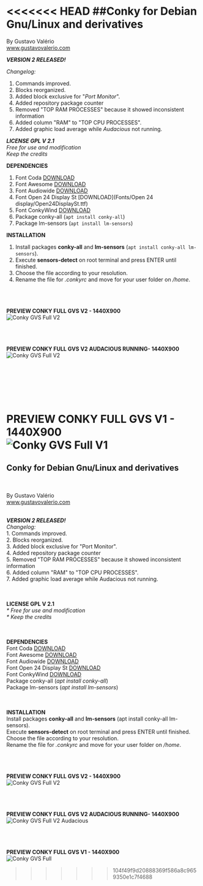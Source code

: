 <<<<<<< HEAD
##**Conky for Debian Gnu/Linux and derivatives**
===

By Gustavo Valério
<br>www.gustavovalerio.com

***VERSION 2 RELEASED!***

*Changelog:*

1. Commands improved.
2. Blocks reorganized.
3. Added block exclusive for "*Port Monitor*".
4. Added repository package counter
5. Removed "TOP RAM PROCESSES" because it showed inconsistent information
6. Added column "RAM" to "TOP CPU PROCESSES".
7. Added graphic load average while *Audacious* not running.

***LICENSE GPL V 2.1***
<br>*Free for use and modification*
<br>*Keep the credits*

**DEPENDENCIES**

1. Font Coda [DOWNLOAD](Fonts/Coda/Coda.ttf)
2. Font Awesome [DOWNLOAD](Fonts/Awesome/FontAwesome.otf)
3. Font Audiowide [DOWNLOAD](Fonts/Audiowide/Audiowide.ttf)
4. Font Open 24 Display St [DOWNLOAD](Fonts/Open 24 display/Open24DisplaySt.ttf)
5. Font ConkyWind [DOWNLOAD](Fonts/ConkyWind/ConkyWind.otf)
6. Package conky-all (`apt install conky-all`)
7. Package lm-sensors (`apt install lm-sensors`)

**INSTALLATION**

1. Install packages **conky-all** and **lm-sensors** (`apt install conky-all lm-sensors`). 
2. Execute **sensors-detect** on root terminal and press ENTER until finished.
3. Choose the file according to your resolution.
4. Rename the file for *.conkyrc* and move for your user folder on */home*.

<br><br><br>**PREVIEW CONKY FULL GVS V2 - 1440X900**
<br>![Conky GVS Full V2](Screenshots/Conky-Full-GVS-PreviewNormal-1440x900-V2.png)

<br><br><br>**PREVIEW CONKY FULL GVS V2 AUDACIOUS RUNNING- 1440X900**
<br>![Conky GVS Full V2](Screenshots/Conky-Full-GVS-PreviewAudacious-1440x900-V2.png)

<br><br><br>**PREVIEW CONKY FULL GVS V1 - 1440X900**
<br>![Conky GVS Full V1](Screenshots/Conky-Full-GVS-Preview-1440x900-V1.png)
=======
<h2><strong>Conky for Debian Gnu/Linux and derivatives</strong></h2>
<br/><br/>By Gustavo Valério
<br/><a href="http://www.gustavovalerio.com" target="_blank">www.gustavovalerio.com</a>

<br/><strong><i>VERSION 2 RELEASED!</i></strong>
<br/><i>Changelog:</i>
<br/>1. Commands improved.
<br/>2. Blocks reorganized.
<br/>3. Added block exclusive for "Port Monitor".
<br/>4. Added repository package counter
<br/>5. Removed "TOP RAM PROCESSES" because it showed inconsistent information
<br/>6. Added column "RAM" to "TOP CPU PROCESSES".
<br/>7. Added graphic load average while Audacious not running.

<br/><br/><strong>LICENSE GPL V 2.1 </strong>
<br/><i>* Free for use and modification 
<br/>* Keep the credits</i>

<br/><br/><strong>DEPENDENCIES</strong>
<br/>Font Coda <a href="Fonts/Coda/Coda.ttf">DOWNLOAD</a>
<br/>Font Awesome <a href="Fonts/Awesome/FontAwesome.otf">DOWNLOAD</a>
<br/>Font Audiowide <a href="Fonts/Audiowide/Audiowide.ttf">DOWNLOAD</a>
<br/>Font Open 24 Display St <a href="Fonts/Open 24 display/Open24DisplaySt.ttf">DOWNLOAD</a>
<br/>Font ConkyWind <a href="Fonts/ConkyWind/ConkyWind.otf">DOWNLOAD</a>
<br/>Package conky-all (<i>apt install conky-all</i>)
<br/>Package lm-sensors (<i>apt install lm-sensors</i>)

<br/><br/><strong>INSTALLATION</strong>
<br/>Install packages <strong>conky-all</strong> and <strong>lm-sensors</strong> (apt install conky-all lm-sensors). 
<br/>Execute <strong>sensors-detect</strong> on root terminal and press ENTER until finished.
<br/>Choose the file according to your resolution.
<br/>Rename the file for <i>.conkyrc</i> and move for your user folder on <i>/home</i>.

<br/><br/><br/><strong>PREVIEW CONKY FULL GVS V2 - 1440X900</strong>
<br/><img src="Screenshots/Conky-Full-GVS-PreviewNormal-1440x900-V2.png" alt="Conky GVS Full V2" />

<br/><br/><br/><strong>PREVIEW CONKY FULL GVS V2 AUDACIOUS RUNNING- 1440X900</strong>
<br/><img src="Screenshots/Conky-Full-GVS-PreviewAudacious-1440x900-V2.png" alt="Conky GVS Full V2 Audacious" />

<br/><br/><br/><strong>PREVIEW CONKY FULL GVS V1 - 1440X900</strong>
<br/><img src="Screenshots/Conky-Full-GVS-Preview-1440x900-V1.png" alt="Conky GVS Full" />
>>>>>>> 104f49f9d20888369f586a8c9659350e1c7f4688
